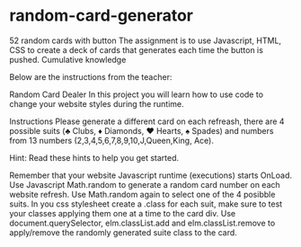 # random-card-generator
52 random cards with button 
The assignment is to use Javascript, HTML, CSS to create a deck of cards that generates each time the button is pushed. 
Cumulative knowledge 

Below are the instructions from the teacher: 

Random Card Dealer
In this project you will learn how to use code to change your website styles during the runtime.

Instructions
Please generate a different card on each refreash, there are 4 possible suits (♣ Clubs, ♦ Diamonds, ♥ Hearts, ♠ Spades) and numbers from 13 numbers (2,3,4,5,6,7,8,9,10,J,Queen,King, Ace).

Hint:
Read these hints to help you get started.

Remember that your website Javascript runtime (executions) starts OnLoad.
Use Javascript Math.random to generate a random card number on each website refresh.
Use Math.random again to select one of the 4 posibble suits.
In you css stylesheet create a .class for each suit, make sure to test your classes applying them one at a time to the card div.
Use document.querySelector, elm.classList.add and elm.classList.remove to apply/remove the randomly generated suite class to the card.
